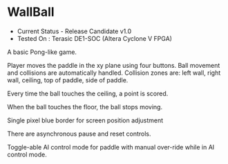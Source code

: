 # WallBall

- Current Status - Release Candidate v1.0
- Tested On : Terasic DE1-SOC (Altera Cyclone V FPGA)
                    
A basic Pong-like game. 

Player moves the paddle in the xy plane using four buttons. 
Ball movement and collisions are automatically handled.
Collision zones are: left wall, right wall, ceiling, top of paddle, side of paddle.

Every time the ball touches the ceiling, a point is scored.

When the ball touches the floor, the ball stops moving.

Single pixel blue border for screen position adjustment

There are asynchronous pause and reset controls.

Toggle-able AI control mode for paddle with manual over-ride while in AI control mode.
